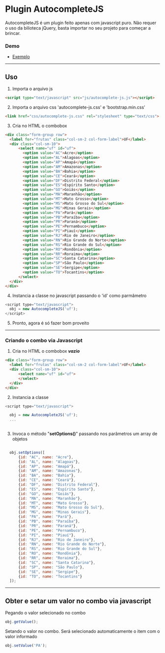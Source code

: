 # Plugin AutocompleteJS
AutocompleteJS é um plugin feito apenas com javascript puro. Não requer o uso da bilioteca jQuery, basta importar no seu projeto para começar a brincar.

### Demo

- [Exemplo](https://renatogap.github.io/autocompleteJS/)


---


## Uso


1. Importa o arquivo js
```html
<script type="text/javascript" src="js/autocomplete-js.js"></script>
```

2. Importa o arquivo css 'autocomplete-js.css' e 'bootstrap.min.css'
```html
<link href="css/autocomplete-js.css" rel="stylesheet" type="text/css">
```

3. Cria no HTML o combobox
```html
<div class="form-group row">
  <label for="frutas" class="col-sm-2 col-form-label">UF</label>
  <div class="col-sm-10">
      <select name="uf" id="uf">
        <option value="AC">Acre</option>
        <option value="AL">Alagoas</option>
        <option value="AP">Amapá</option>
        <option value="AM">Amazonas</option>
        <option value="BA">Bahia</option>
        <option value="CE">Ceará</option>
        <option value="DF">Distrito Federal</option>
        <option value="ES">Espírito Santo</option>
        <option value="GO">Goiás</option>
        <option value="MA">Maranhão</option>
        <option value="MT">Mato Grosso</option>
        <option value="MS">Mato Grosso do Sul</option>
        <option value="MG">Minas Gerais</option>
        <option value="PA">Pará</option>
        <option value="PB">Paraíba</option>
        <option value="PR">Paraná</option>
        <option value="PE">Pernambuco</option>
        <option value="PI">Piauí</option>
        <option value="RJ">Rio de Janeiro</option>
        <option value="RN">Rio Grande do Norte</option>
        <option value="RS">Rio Grande do Sul</option>
        <option value="RO">Rondônia</option>
        <option value="RR">Roraima</option>
        <option value="SC">Santa Catarina</option>
        <option value="SP">São Paulo</option>
        <option value="SE">Sergipe</option>
        <option value="TO">Tocantins</option>
      </select>
  </div>
</div>
```

4. Instancia a classe no javascript passando o 'id' como parmâmetro
```javascript
<script type="text/javascript">       
  obj = new AutocompleteJS('uf');
</script>
```

5. Pronto, agora é só fazer bom proveito

---

### Criando o combo via Javascript

1. Cria no HTML o combobox ***vazio***
```html
<div class="form-group row">
  <label for="frutas" class="col-sm-2 col-form-label">UF</label>
  <div class="col-sm-10">
      <select name="uf" id="uf">        
      </select>
  </div>
</div>
```

2. Instancia a classe 
```javascript
<script type="text/javascript">      

  obj = new AutocompleteJS('uf');
  ...
  
```  

3. Invoca o método "**setOptions()**" passando nos parâmetros um array de objetos
```javascript
     
  obj.setOptions([
      {id: "AC", name: "Acre"},
      {id: "AL", name: "Alagoas"},
      {id: "AP", name: "Amapá"},
      {id: "AM", name: "Amazonas"},
      {id: "BA", name: "Bahia"},
      {id: "CE", name: "Ceará"},
      {id: "DF", name: "Distrito Federal"},
      {id: "ES", name: "Espírito Santo"},
      {id: "GO", name: "Goiás"},
      {id: "MA", name: "Maranhão"},
      {id: "MT", name: "Mato Grosso"},
      {id: "MS", name: "Mato Grosso do Sul"},
      {id: "MG", name: "Minas Gerais"},
      {id: "PA", name: "Pará"},
      {id: "PB", name: "Paraíba"},
      {id: "PR", name: "Paraná"},
      {id: "PE", name: "Pernambuco"},
      {id: "PI", name: "Piauí"},
      {id: "RJ", name: "Rio de Janeiro"},
      {id: "RN", name: "Rio Grande do Norte"},
      {id: "RS", name: "Rio Grande do Sul"},
      {id: "RO", name: "Rondônia"},
      {id: "RR", name: "Roraima"},
      {id: "SC", name: "Santa Catarina"},
      {id: "SP", name: "São Paulo"},
      {id: "SE", name: "Sergipe"},
      {id: "TO", name: "Tocantins"}
  ]);

```

---

## Obter e setar um valor no combo via javascript

Pegando o valor selecionado no combo
```javascript
obj.getValue();
```

Setando o valor no combo. Será selecionado automaticamente o item com o valor informado
```javascript
obj.setValue('PA');
```
